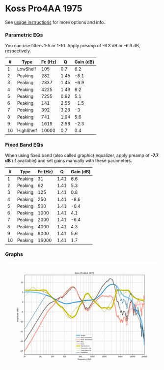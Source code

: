 # Koss Pro4AA 1975
See [usage instructions](https://github.com/jaakkopasanen/AutoEq#usage) for more options and info.

### Parametric EQs
You can use filters 1-5 or 1-10. Apply preamp of -6.3 dB or -6.3 dB, respectively.

|   # | Type      |   Fc (Hz) |    Q |   Gain (dB) |
|-----|-----------|-----------|------|-------------|
|   1 | LowShelf  |       105 | 0.7  |         6.2 |
|   2 | Peaking   |       282 | 1.45 |        -8.1 |
|   3 | Peaking   |      2837 | 1.45 |        -6.9 |
|   4 | Peaking   |      4225 | 1.49 |         6.2 |
|   5 | Peaking   |      7255 | 0.92 |         5.1 |
|   6 | Peaking   |       141 | 2.55 |        -1.5 |
|   7 | Peaking   |       392 | 3.28 |        -3   |
|   8 | Peaking   |       741 | 1.94 |         5.6 |
|   9 | Peaking   |      1619 | 2.58 |        -2.3 |
|  10 | HighShelf |     10000 | 0.7  |         0.4 |

### Fixed Band EQs
When using fixed band (also called graphic) equalizer, apply preamp of **-7.7 dB** (if available) and set gains manually with these parameters.

|   # | Type    |   Fc (Hz) |    Q |   Gain (dB) |
|-----|---------|-----------|------|-------------|
|   1 | Peaking |        31 | 1.41 |         6.6 |
|   2 | Peaking |        62 | 1.41 |         5.3 |
|   3 | Peaking |       125 | 1.41 |         0.8 |
|   4 | Peaking |       250 | 1.41 |        -8.6 |
|   5 | Peaking |       500 | 1.41 |        -0.4 |
|   6 | Peaking |      1000 | 1.41 |         4.1 |
|   7 | Peaking |      2000 | 1.41 |        -6.4 |
|   8 | Peaking |      4000 | 1.41 |         4.3 |
|   9 | Peaking |      8000 | 1.41 |         5.6 |
|  10 | Peaking |     16000 | 1.41 |         1.7 |

### Graphs
![](./Koss%20Pro4AA%201975.png)
